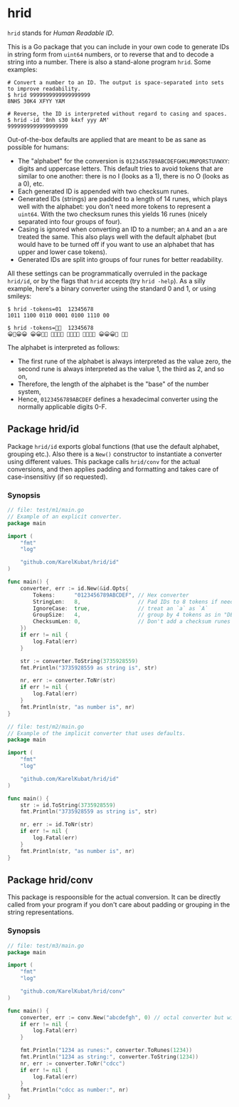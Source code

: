 # hrid

`hrid` stands for *Human Readable ID*. 

This is a Go package that you can include in your own code to generate IDs in string form from `uint64` numbers, or to reverse that and to decode a string into a number. There is also a stand-alone program `hrid`. Some examples:

```shell
# Convert a number to an ID. The output is space-separated into sets to improve readability.
$ hrid 9999999999999999999
8NHS 30K4 XFYY YAM

# Reverse, the ID is interpreted without regard to casing and spaces.
$ hrid -id '8nh s30 k4xf yyy AM'
9999999999999999999
```

Out-of-the-box defaults are applied that are meant to be as sane as possible for humans:

- The "alphabet" for the conversion is `0123456789ABCDEFGHKLMNPQRSTUVWXY`: digits and uppercase letters. This default tries to avoid tokens that are similar to one another: there is no I (looks as a 1), there is no O (looks as a 0), etc.
- Each generated ID is appended with two checksum runes.
- Generated IDs (strings) are padded to a length of 14 runes, which plays well with the alphabet: you don't need more tokens to represent a `uint64`. With the two checksum runes this yields 16 runes (nicely separated into four groups of four).
- Casing is ignored when converting an ID to a number; an `A` and an `a` are treated the same. This also plays well with the default alphabet (but would have to be turned off if you want to use an alphabet that has upper and lower case tokens).
- Generated IDs are split into groups of four runes for better readability.

All these settings can be programmatically overruled in the package `hrid/id`, or by the flags that `hrid` accepts (try `hrid -help`). As a silly example, here's a binary converter using the standard 0 and 1, or using smileys:

```shell
$ hrid -tokens=01  12345678
1011 1100 0110 0001 0100 1110 00

$ hrid -tokens=🥵😀  12345678
😀🥵😀😀 😀😀🥵🥵 🥵😀😀🥵 🥵🥵🥵😀 🥵😀🥵🥵 😀😀😀🥵 🥵🥵
```

The alphabet is interpreted as follows:

- The first rune of the alphabet is always interpreted as the value zero, the second rune is always interpreted as the value 1, the third as 2, and so on,
- Therefore, the length of the alphabet is the "base" of the number system,
- Hence, `0123456789ABCDEF` defines a hexadecimal converter using the normally applicable digits 0-F.


## Package hrid/id

Package `hrid/id` exports global functions (that use the default alphabet, grouping etc.). Also there is a `New()` constructor to instantiate a converter using different values. This package calls `hrid/conv` for the actual conversions, and then applies padding and formatting and takes care of case-insensitivy (if so requested).

### Synopsis

```go
// file: test/m1/main.go
// Example of an explicit converter.
package main

import (
	"fmt"
	"log"

	"github.com/KarelKubat/hrid/id"
)

func main() {
	converter, err := id.New(&id.Opts{
		Tokens:      "0123456789ABCDEF", // Hex converter
		StringLen:   8,                  // Pad IDs to 8 tokens if needed
		IgnoreCase:  true,               // treat an `a` as `A`
		GroupSize:   4,                  // group by 4 tokens as in "DEAD BEEF"
		ChecksumLen: 0,                  // Don't add a checksum runes when generating IDs
	})
	if err != nil {
		log.Fatal(err)
	}

	str := converter.ToString(3735928559)
	fmt.Println("3735928559 as string is", str)

	nr, err := converter.ToNr(str)
	if err != nil {
		log.Fatal(err)
	}
	fmt.Println(str, "as number is", nr)
}
```

```go
// file: test/m2/main.go
// Example of the implicit converter that uses defaults.
package main

import (
	"fmt"
	"log"

	"github.com/KarelKubat/hrid/id"
)

func main() {
	str := id.ToString(3735928559)
	fmt.Println("3735928559 as string is", str)

	nr, err := id.ToNr(str)
	if err != nil {
		log.Fatal(err)
	}
	fmt.Println(str, "as number is", nr)
}
```

## Package hrid/conv

This package is respoonsible for the actual conversion. It can be directly called from your program if you don't care about padding or grouping in the string representations.

### Synopsis

```go
// file: test/m3/main.go
package main

import (
	"fmt"
	"log"

	"github.com/KarelKubat/hrid/conv"
)

func main() {
	converter, err := conv.New("abcdefgh", 0) // octal converter but with digits a-h, zero checksum runes
	if err != nil {
		log.Fatal(err)
	}

	fmt.Println("1234 as runes:", converter.ToRunes(1234))
	fmt.Println("1234 as string:", converter.ToString(1234))
	nr, err := converter.ToNr("cdcc")
	if err != nil {
		log.Fatal(err)
	}
	fmt.Println("cdcc as number:", nr)
}
```
